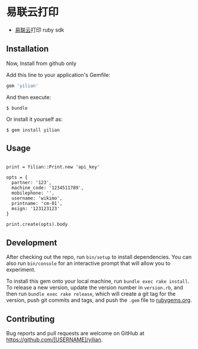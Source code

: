 # 易联云打印

*  [易联云](http://www.10ss.net/)打印 ruby sdk

## Installation

Now, Install from github only

Add this line to your application's Gemfile:

```ruby
gem 'yilian'
```

And then execute:

    $ bundle

Or install it yourself as:

    $ gem install yilian

## Usage

```

print = Yilian::Print.new 'api_key'

opts = {
  partner: '123',
  machine_code: '1234511789',
  mobilephone: '',
  username: 'wikimo',
  printname: 'cm-01',
  msign: '123123123'
}

print.create(opts).body

```

## Development

After checking out the repo, run `bin/setup` to install dependencies. You can also run `bin/console` for an interactive prompt that will allow you to experiment.

To install this gem onto your local machine, run `bundle exec rake install`. To release a new version, update the version number in `version.rb`, and then run `bundle exec rake release`, which will create a git tag for the version, push git commits and tags, and push the `.gem` file to [rubygems.org](https://rubygems.org).

## Contributing

Bug reports and pull requests are welcome on GitHub at https://github.com/[USERNAME]/yilian.



